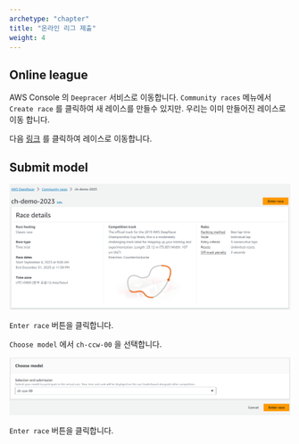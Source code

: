 ```yaml
---
archetype: "chapter"
title: "온라인 리그 제출"
weight: 4
---
```


## Online league

AWS Console 의 `Deepracer` 서비스로 이동합니다. `Community races` 메뉴에서 `Create race` 를 클릭하여 새 레이스를 만들수 있지만. 우리는 이미 만들어진 레이스로 이동 합니다.

다음 [링크](https://us-east-1.console.aws.amazon.com/deepracer/home#raceToken/1rjv14XXSGiTOhCfDJvMCA) 를 클릭하여 레이스로 이동합니다.

## Submit model

![](./images/submit-01.png)

`Enter race` 버튼을 클릭합니다.

`Choose model` 에서 `ch-ccw-00` 을 선택합니다.

![](./images/submit-02.png)

`Enter race` 버튼을 클릭합니다.
